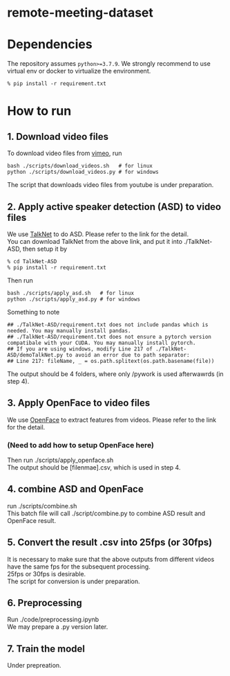 # remote-meeting-dataset

# Dependencies
The repository assumes `python>=3.7.9`. We strongly recommend to use virtual env or docker to virtualize the environment.
````
% pip install -r requirement.txt
````

# How to run
## 1. Download video files  
To download video files from [vimeo](https://vimeo.com/), run
````
bash ./scripts/download_videos.sh   # for linux
python ./scripts/download_videos.py # for windows
````
The script that downloads video files from youtube is under preparation.

## 2. Apply active speaker detection (ASD) to video files  
We use [TalkNet](https://github.com/TaoRuijie/TalkNet-ASD/) to do ASD. Please refer to the link for the detail.  
You can download TalkNet from the above link, and put it into ./TalkNet-ASD, then setup it by
````
% cd TalkNet-ASD
% pip install -r requirement.txt
````
Then run
````
bash ./scripts/apply_asd.sh   # for linux
python ./scripts/apply_asd.py # for windows
````
Something to note
````
## ./TalkNet-ASD/requirement.txt does not include pandas which is needed. You may manually install pandas.
## ./TalkNet-ASD/requirement.txt does not ensure a pytorch version compatibale with your CUDA. You may manually install pytorch.
## If you are using windows, modify Line 217 of ./TalkNet-ASD/demoTalkNet.py to avoid an error due to path separator:
## Line 217: fileName, _ = os.path.splitext(os.path.basename(file))
````
The output should be 4 folders, where only /pywork is used afterwawrds (in step 4).

## 3. Apply OpenFace to video files
We use [OpenFace](https://github.com/TadasBaltrusaitis/OpenFace) to extract features from videos. Please refer to the link for the detail.  
### (Need to add how to setup OpenFace here)
Then run ./scripts/apply_openface.sh  
The output should be [filenmae].csv, which is used in step 4.

## 4. combine ASD and OpenFace
run ./scripts/combine.sh  
This batch file will call ./script/combine.py to combine ASD result and OpenFace result.

## 5. Convert the result .csv into 25fps (or 30fps) 
It is necessary to make sure that the above outputs from different videos have the same fps for the subsequent processing.  
25fps or 30fps is desirable.  
The script for conversion is under preparation.

## 6. Preprocessing
Run ./code/preprocessing.ipynb  
We may prepare a .py version later.

## 7. Train the model
Under prepreation.
